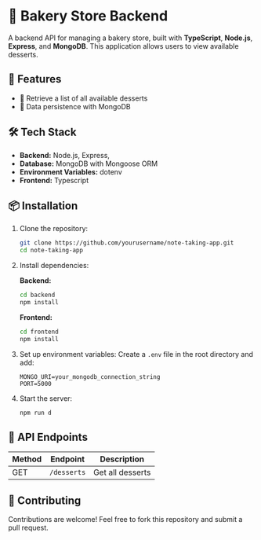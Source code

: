 # 🏪 Bakery Store Backend

A backend API for managing a bakery store, built with **TypeScript**, **Node.js**, **Express**, and **MongoDB**. This application allows users to view available desserts.

## 🚀 Features

- 🍰 Retrieve a list of all available desserts
- 🔄 Data persistence with MongoDB

## 🛠️ Tech Stack

- **Backend:** Node.js, Express,
- **Database:** MongoDB with Mongoose ORM
- **Environment Variables:** dotenv
- **Frontend:** Typescript

## 📦 Installation

1. Clone the repository:
   ```bash
   git clone https://github.com/yourusername/note-taking-app.git
   cd note-taking-app
   ```
2. Install dependencies:
   
   **Backend:** 
   ```bash
   cd backend
   npm install
   ```
    **Frontend:** 
   ```bash
   cd frontend
   npm install
   ```
4. Set up environment variables:
   Create a `.env` file in the root directory and add:
   ```env
   MONGO_URI=your_mongodb_connection_string
   PORT=5000
   ```
5. Start the server:
   ```bash
   npm run d
   ```

## 🔧 API Endpoints

| Method | Endpoint             | Description                    |
|--------|----------------------|---------------------------------|
| GET    | `/desserts`         | Get all desserts                 |

## 🙌 Contributing

Contributions are welcome! Feel free to fork this repository and submit a pull request.

